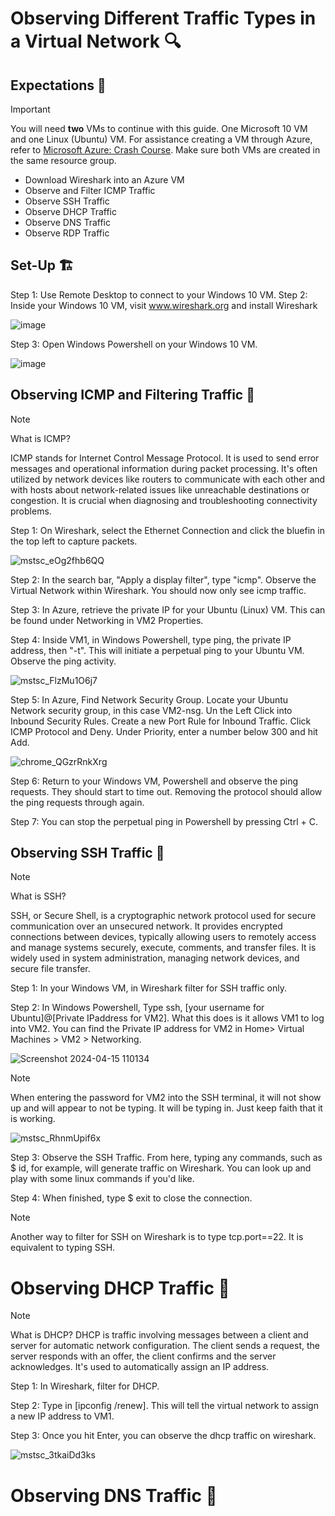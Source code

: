 <h1>Observing Different Traffic Types in a Virtual Network 🔍 </h1>
<h2>Expectations 🤔</h2>

> [!Important]
> You will need **two** VMs to continue with this guide. One Microsoft 10 VM and one Linux (Ubuntu) VM. For assistance creating a VM through Azure, refer to [Microsoft Azure: Crash Course](https://github.com/EMoniSmall/azurecrashcourse). Make sure both VMs are created in the same resource group.

- Download Wireshark into an Azure VM
- Observe and Filter ICMP Traffic
- Observe SSH Traffic
- Observe DHCP Traffic
- Observe DNS Traffic
- Observe RDP Traffic

<h2>Set-Up 🏗</h2>

Step 1: Use Remote Desktop to connect to your Windows 10 VM.
Step 2: Inside your Windows 10 VM, visit www.wireshark.org and install Wireshark

![image](https://github.com/EMoniSmall/VMActivities/assets/166156618/8bac0873-df59-4ec2-ad39-92e7819b7817)

Step 3: Open Windows Powershell on your Windows 10 VM.

![image](https://github.com/EMoniSmall/VMActivities/assets/166156618/e9042164-67f6-478b-b051-f8a157d194b9)

<h2>Observing ICMP and Filtering Traffic 🚦</h2>

> [!Note]
> What is ICMP?
> 
>ICMP stands for Internet Control Message Protocol. It is used to send error messages and operational information during packet processing. It's often utilized by network devices like routers to communicate with each other and with hosts about network-related issues like unreachable destinations or congestion. It is crucial when diagnosing and troubleshooting connectivity problems.

Step 1: On Wireshark, select the Ethernet Connection and click the bluefin in the top left to capture packets. 

![mstsc_eOg2fhb6QQ](https://github.com/EMoniSmall/VMActivities/assets/166156618/0d2b3871-10f9-4887-9fe5-6d9c8c258067)

Step 2: In the search bar, "Apply a display filter", type "icmp". Observe the Virtual Network within Wireshark. You should now only see icmp traffic. 

Step 3: In Azure, retrieve the private IP for your Ubuntu (Linux) VM. This can be found under Networking in VM2 Properties.

Step 4: Inside VM1, in Windows Powershell, type ping, the private IP address, then "-t". This will initiate a perpetual ping to your Ubuntu VM. Observe the ping activity. 

![mstsc_FlzMu1O6j7](https://github.com/EMoniSmall/VMActivities/assets/166156618/c60aa471-bdc5-4910-9976-495391dc7781)

Step 5: In Azure, Find Network Security Group. Locate your Ubuntu Network security group, in this case VM2-nsg. Un the Left Click into Inbound Security Rules. Create a new Port Rule for Inbound Traffic. Click ICMP Protocol and Deny. Under Priority, enter a number below 300 and hit Add.

![chrome_QGzrRnkXrg](https://github.com/EMoniSmall/VMActivities/assets/166156618/c60e29db-aee5-4a75-ae19-b69e4805e700)

Step 6: Return to your Windows VM, Powershell and observe the ping requests. They should start to time out. Removing the protocol should allow the ping requests through again. 

Step 7: You can stop the perpetual ping in Powershell by pressing Ctrl + C.

<h2>Observing SSH Traffic 🚦</h2>

> [!Note]
> What is SSH?
> 
>SSH, or Secure Shell, is a cryptographic network protocol used for secure communication over an unsecured network. It provides encrypted connections between devices, typically allowing users to remotely access and manage systems securely, execute, comments, and transfer files. It is widely used in system administration, managing network devices, and secure file transfer.

Step 1: In your Windows VM, in Wireshark filter for SSH traffic only.

Step 2: In Windows Powershell, Type ssh, [your username for Ubuntu]@[Private IPaddress for VM2]. What this does is it allows VM1 to log into VM2. You can find the Private IP address for VM2 in Home> Virtual Machines > VM2 > Networking.

![Screenshot 2024-04-15 110134](https://github.com/EMoniSmall/VMActivities/assets/166156618/f167ffe9-f7e0-4f81-b05c-b6e8500117b9)

> [!Note]
> When entering the password for VM2 into the SSH terminal, it will not show up and will appear to not be typing. It will be typing in. Just keep faith that it is working.
>
> ![mstsc_RhnmUpif6x](https://github.com/EMoniSmall/VMActivities/assets/166156618/c6bed7c3-f614-4e55-95c4-5e88ad793036)

Step 3: Observe the SSH Traffic. From here, typing any commands, such as $ id, for example, will generate traffic on Wireshark. You can look up and play with some linux commands if you'd like.

Step 4: When finished, type $ exit to close the connection. 

> [!Note]
> Another way to filter for SSH on Wireshark is to type tcp.port==22. It is equivalent to typing SSH. 

<h1>Observing DHCP Traffic 🚦</h1>

> [!Note]
> What is DHCP?
> DHCP is traffic involving messages between a client and server for automatic network configuration. The client sends a request, the server responds with an offer, the client confirms and the server acknowledges. It's used to automatically assign an IP address.

Step 1: In Wireshark, filter for DHCP.

Step 2: Type in [ipconfig /renew]. This will tell the virtual network to assign a new IP address to VM1. 

Step 3: Once you hit Enter, you can observe the dhcp traffic on wireshark.

![mstsc_3tkaiDd3ks](https://github.com/EMoniSmall/VMActivities/assets/166156618/bc524757-0e7c-429d-b0d3-9d9a4ee9ac54)

<h1>Observing DNS Traffic 🚦</h1>






